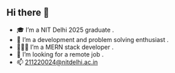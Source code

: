 ## Hi there 👋



- 🎓 I’m a NIT Delhi 2025 graduate .
- 🤩 I’m a development and problem solving enthusiast .
- 🧑🏻‍💻 I’m a MERN stack developer .
- 🎯 I’m looking for a remote job .
- 📫 211220024@nitdelhi.ac.in

